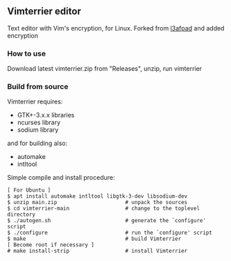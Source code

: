 
Vimterrier editor
--------------
Text editor with Vim's encryption, for Linux. Forked from [l3afpad](https://github.com/stevenhoneyman/l3afpad) and added encryption

### How to use
Download latest vimterrier.zip from "Releases", unzip, run vimterrier

### Build from source
Vimterrier requires:
* GTK+-3.x.x libraries
* ncurses library
* sodium library

and for building also:
* automake
* intltool

Simple compile and install procedure:
```
[ For Ubuntu ]
$ apt install automake intltool libgtk-3-dev libsodium-dev
$ unzip main.zip                      # unpack the sources
$ cd vimterrier-main                  # change to the toplevel directory
$ ./autogen.sh                        # generate the `configure' script
$ ./configure                         # run the `configure' script
$ make                                # build Vimterrier
[ Become root if necessary ]
# make install-strip                  # install Vimterrier
```
